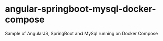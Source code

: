 # angular-springboot-mysql-docker-compose
 Sample of AngularJS, SpringBoot and MySql running on Docker Compose
